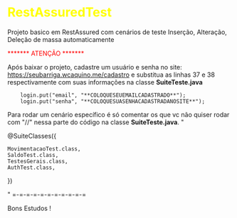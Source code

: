 # <span style="color: yellow">RestAssuredTest</span>
Projeto basico em RestAssured com cenários de teste Inserção, Alteração, Deleção de massa automaticamente

<span style="color: red">******* ATENÇÃO *******</span>

Após baixar o projeto, cadastre um usuário e senha no site:  https://seubarriga.wcaquino.me/cadastro
e substitua as linhas 37 e 38 respectivamente com suas informações na classe **SuiteTeste.java**

		login.put("email", "**COLOQUESEUEMAILCADASTRADO**");
		login.put("senha", "**COLOQUESUASENHACADASTRADANOSITE**");

Para rodar um cenário específico é só comentar os que vc não quiser rodar com "//" nessa parte do código na classe **SuiteTeste.java**.
"

@SuiteClasses({
	
	MovimentacaoTest.class,
	SaldoTest.class,
	TestesGerais.class,
	AuthTest.class,
})

"
=-=-=-=-=-=-=-=-=-=-=

Bons Estudos !   
